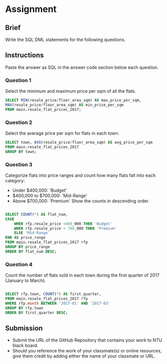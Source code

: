 # Assignment

## Brief

Write the SQL DML statements for the following questions.

## Instructions

Paste the answer as SQL in the answer code section below each question.

### Question 1

Select the minimum and maximum price per sqm of all the flats.

```sql
SELECT MIN(resale_price/floor_area_sqm) AS max_price_per_sqm,
MAX(resale_price/floor_area_sqm) AS min_price_per_sqm
FROM main.resale_flat_prices_2017;
```

### Question 2

Select the average price per sqm for flats in each town.

```sql
SELECT town, AVG(resale_price/floor_area_sqm) AS avg_price_per_sqm
FROM main.resale_flat_prices_2017
GROUP BY town;

```

### Question 3

Categorize flats into price ranges and count how many flats fall into each category:

- Under $400,000: 'Budget'
- $400,000 to $700,000: 'Mid-Range'
- Above $700,000: 'Premium'
  Show the counts in descending order.

```sql

SELECT COUNT(*) AS flat_num,
CASE
	WHEN rfp.resale_price <400_000 THEN 'Budget'
	WHEN rfp.resale_price > 700_000 THEN 'Premium'
	ELSE 'Mid-Range'
END AS price_range
FROM main.resale_flat_prices_2017 rfp
GROUP BY price_range
ORDER BY flat_num DESC;

```

### Question 4

Count the number of flats sold in each town during the first quarter of 2017 (January to March).

```sql

SELECT rfp.town, COUNT(*) AS first_quarter,
FROM main.resale_flat_prices_2017 rfp
WHERE rfp.month BETWEEN '2017-01' AND '2017-03'
GROUP BY rfp.town
ORDER BY first_quarter DESC;

```

## Submission

- Submit the URL of the GitHub Repository that contains your work to NTU black board.
- Should you reference the work of your classmate(s) or online resources, give them credit by adding either the name of your classmate or URL.
